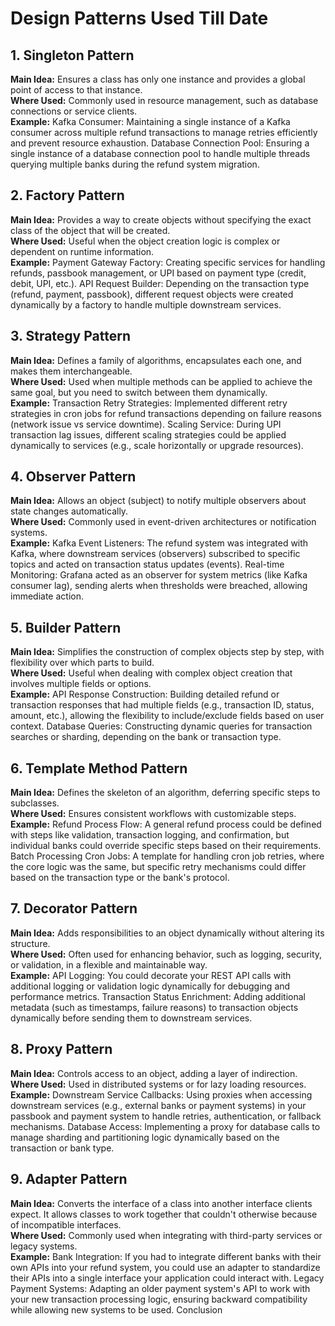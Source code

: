 # Design Patterns Used Till Date

## 1. Singleton Pattern


**Main Idea:** Ensures a class has only one instance and provides a global point of access to that instance.<br>
**Where Used:** Commonly used in resource management, such as database connections or service clients.<br>
**Example:**
Kafka Consumer: Maintaining a single instance of a Kafka consumer across multiple refund transactions to manage retries efficiently and prevent resource exhaustion.
Database Connection Pool: Ensuring a single instance of a database connection pool to handle multiple threads querying multiple banks during the refund system migration.<br>

## 2. Factory Pattern

**Main Idea:** Provides a way to create objects without specifying the exact class of the object that will be created.<br>
**Where Used:** Useful when the object creation logic is complex or dependent on runtime information.<br>
**Example:**
Payment Gateway Factory: Creating specific services for handling refunds, passbook management, or UPI based on payment type (credit, debit, UPI, etc.).
API Request Builder: Depending on the transaction type (refund, payment, passbook), different request objects were created dynamically by a factory to handle multiple downstream services.<br>

## 3. Strategy Pattern

**Main Idea:** Defines a family of algorithms, encapsulates each one, and makes them interchangeable.<br>
**Where Used:** Used when multiple methods can be applied to achieve the same goal, but you need to switch between them dynamically.<br>
**Example:**
Transaction Retry Strategies: Implemented different retry strategies in cron jobs for refund transactions depending on failure reasons (network issue vs service downtime).
Scaling Service: During UPI transaction lag issues, different scaling strategies could be applied dynamically to services (e.g., scale horizontally or upgrade resources).<br>

## 4. Observer Pattern

**Main Idea:** Allows an object (subject) to notify multiple observers about state changes automatically.<br>
**Where Used:** Commonly used in event-driven architectures or notification systems.<br>
**Example:**
Kafka Event Listeners: The refund system was integrated with Kafka, where downstream services (observers) subscribed to specific topics and acted on transaction status updates (events).
Real-time Monitoring: Grafana acted as an observer for system metrics (like Kafka consumer lag), sending alerts when thresholds were breached, allowing immediate action.<br>

## 5. Builder Pattern

**Main Idea:** Simplifies the construction of complex objects step by step, with flexibility over which parts to build.<br>
**Where Used:** Useful when dealing with complex object creation that involves multiple fields or options.<br>
**Example:**
API Response Construction: Building detailed refund or transaction responses that had multiple fields (e.g., transaction ID, status, amount, etc.), allowing the flexibility to include/exclude fields based on user context.
Database Queries: Constructing dynamic queries for transaction searches or sharding, depending on the bank or transaction type.<br>

## 6. Template Method Pattern

**Main Idea:** Defines the skeleton of an algorithm, deferring specific steps to subclasses.<br>
**Where Used:** Ensures consistent workflows with customizable steps.<br>
**Example:**
Refund Process Flow: A general refund process could be defined with steps like validation, transaction logging, and confirmation, but individual banks could override specific steps based on their requirements.
Batch Processing Cron Jobs: A template for handling cron job retries, where the core logic was the same, but specific retry mechanisms could differ based on the transaction type or the bank's protocol.<br>

## 7. Decorator Pattern

**Main Idea:** Adds responsibilities to an object dynamically without altering its structure.<br>
**Where Used:** Often used for enhancing behavior, such as logging, security, or validation, in a flexible and maintainable way.<br>
**Example:**
API Logging: You could decorate your REST API calls with additional logging or validation logic dynamically for debugging and performance metrics.
Transaction Status Enrichment: Adding additional metadata (such as timestamps, failure reasons) to transaction objects dynamically before sending them to downstream services.<br>

## 8. Proxy Pattern

**Main Idea:** Controls access to an object, adding a layer of indirection.<br>
**Where Used:** Used in distributed systems or for lazy loading resources.<br>
**Example:**
Downstream Service Callbacks: Using proxies when accessing downstream services (e.g., external banks or payment systems) in your passbook and payment system to handle retries, authentication, or fallback mechanisms.
Database Access: Implementing a proxy for database calls to manage sharding and partitioning logic dynamically based on the transaction or bank type.<br>

## 9. Adapter Pattern

**Main Idea:** Converts the interface of a class into another interface clients expect. It allows classes to work together that couldn't otherwise because of incompatible interfaces.<br>
**Where Used:** Commonly used when integrating with third-party services or legacy systems.<br>
**Example:**
Bank Integration: If you had to integrate different banks with their own APIs into your refund system, you could use an adapter to standardize their APIs into a single interface your application could interact with.
Legacy Payment Systems: Adapting an older payment system's API to work with your new transaction processing logic, ensuring backward compatibility while allowing new systems to be used.
Conclusion